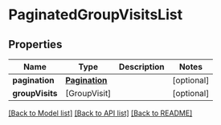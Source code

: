 # PaginatedGroupVisitsList

## Properties
Name | Type | Description | Notes
------------ | ------------- | ------------- | -------------
**pagination** | [**Pagination**](Pagination.md) |  | [optional] 
**groupVisits** | [GroupVisit] |  | [optional] 

[[Back to Model list]](../README.md#documentation-for-models) [[Back to API list]](../README.md#documentation-for-api-endpoints) [[Back to README]](../README.md)



